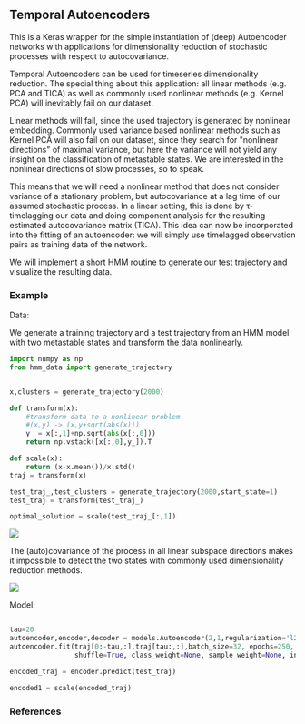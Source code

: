 ﻿
## Temporal Autoencoders

This is a Keras wrapper for the simple instantiation of (deep) Autoencoder networks with 
applications for dimensionality reduction of stochastic processes with respect to autocovariance.

Temporal Autoencoders can be used for timeseries dimensionality reduction. 
The special thing about this application: all
linear methods (e.g. PCA and TICA) as well as commonly used nonlinear methods 
(e.g. Kernel PCA) will inevitably fail on our dataset.

Linear methods will fail, since the used trajectory is generated by nonlinear embedding.
Commonly used variance based nonlinear methods such as Kernel PCA will also fail on our dataset, 
since they search for "nonlinear directions" of maximal variance, 
but here the variance will not yield any insight on the classification of metastable states. 
We are interested in the nonlinear directions of slow processes, so to speak.

This means that we will need a nonlinear method that does not consider variance of a stationary problem, 
but autocovariance at a lag time of our assumed stochastic process. In a linear setting, 
this is done by τ-timelagging our data and doing component analysis 
for the resulting estimated autocovariance matrix (TICA). 
This idea can now be incorporated into the fitting of an autoencoder: 
we will simply use timelagged observation pairs as training data of the network. 

We will implement a short HMM routine to generate our test trajectory and visualize the resulting data.

### Example
Data:

We generate a training trajectory and a test trajectory from an HMM
model with two metastable states and transform the data nonlinearly. 

```python
import numpy as np
from hmm_data import generate_trajectory


x,clusters = generate_trajectory(2000)

def transform(x):
    #transform data to a nonlinear problem
    #(x,y) -> (x,y+sqrt(abs(x)))
    y_ = x[:,1]+np.sqrt(abs(x[:,0]))
    return np.vstack([x[:,0],y_]).T

def scale(x):
    return (x-x.mean())/x.std()
traj = transform(x)

test_traj_,test_clusters = generate_trajectory(2000,start_state=1)
test_traj = transform(test_traj_)

optimal_solution = scale(test_traj_[:,1])

```

![](https://raw.githubusercontent.com/mmontana/keras_temporal_autoencoder/master/img/01_data_overview.png )

The (auto)covariance
of the process in all linear subspace directions makes it impossible to detect the two states with 
commonly used dimensionality reduction methods.

![](https://raw.githubusercontent.com/mmontana/keras_temporal_autoencoder/master/img/02_data_transformation.png )

Model:


```python

tau=20
autoencoder,encoder,decoder = models.Autoencoder(2,1,regularization='l2',W_penalty=0.01,b_penalty=0.01,optimizer='rmsprop')
autoencoder.fit(traj[0:-tau,:],traj[tau:,:],batch_size=32, epochs=250, verbose=0, callbacks=[], validation_split=0.0, validation_data=None, 
                shuffle=True, class_weight=None, sample_weight=None, initial_epoch=0)

encoded_traj = encoder.predict(test_traj)

encoded1 = scale(encoded_traj)
```

### References


